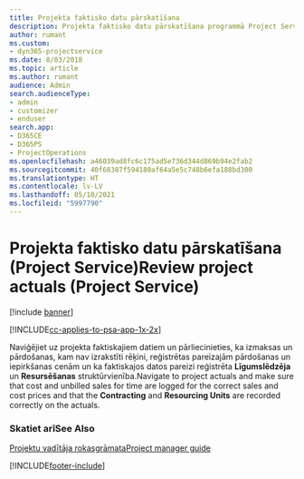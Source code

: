```yaml
---
title: Projekta faktisko datu pārskatīšana
description: Projekta faktisko datu pārskatīšana programmā Project Service
author: rumant
ms.custom:
- dyn365-projectservice
ms.date: 8/03/2018
ms.topic: article
ms.author: rumant
audience: Admin
search.audienceType:
- admin
- customizer
- enduser
search.app:
- D365CE
- D365PS
- ProjectOperations
ms.openlocfilehash: a46039ad8fc6c175ad5e736d344d869b94e2fab2
ms.sourcegitcommit: 40f68387f594180af64a5e5c748b6efa188bd300
ms.translationtype: HT
ms.contentlocale: lv-LV
ms.lasthandoff: 05/10/2021
ms.locfileid: "5997790"
---
```

# <a name="review-project-actuals-project-service"></a><span data-ttu-id="fa2d6-103">Projekta faktisko datu pārskatīšana (Project Service)</span><span class="sxs-lookup"><span data-stu-id="fa2d6-103">Review project actuals (Project Service)</span></span>

[!include [banner](../includes/psa-now-project-operations.md)]

[!INCLUDE[cc-applies-to-psa-app-1x-2x](../includes/cc-applies-to-psa-app-1x-2x.md)]

<span data-ttu-id="fa2d6-104">Naviģējiet uz projekta faktiskajiem datiem un pārliecinieties, ka izmaksas un pārdošanas, kam nav izrakstīti rēķini, reģistrētas pareizajām pārdošanas un iepirkšanas cenām un ka faktiskajos datos pareizi reģistrēta **Līgumslēdzēja** un **Resursēšanas** struktūrvienība.</span><span class="sxs-lookup"><span data-stu-id="fa2d6-104">Navigate to project actuals and make sure that cost and unbilled sales for time are logged for the correct sales and cost prices and that the **Contracting** and **Resourcing Units** are recorded correctly on the actuals.</span></span>  
  
### <a name="see-also"></a><span data-ttu-id="fa2d6-105">Skatiet arī</span><span class="sxs-lookup"><span data-stu-id="fa2d6-105">See Also</span></span>  
 [<span data-ttu-id="fa2d6-106">Projektu vadītāja rokasgrāmata</span><span class="sxs-lookup"><span data-stu-id="fa2d6-106">Project manager guide</span></span>](../psa/project-manager-guide.md)


[!INCLUDE[footer-include](../includes/footer-banner.md)]